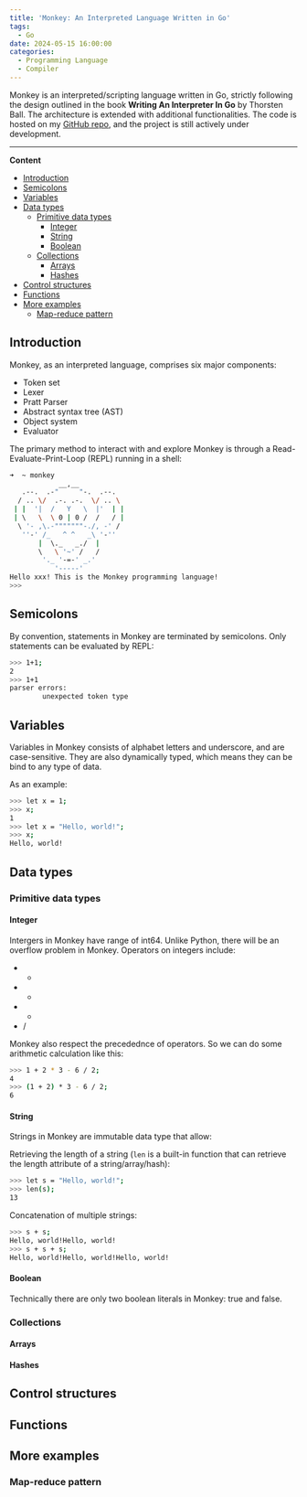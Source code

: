 ```yaml
---
title: 'Monkey: An Interpreted Language Written in Go'
tags:
  - Go
date: 2024-05-15 16:00:00
categories:
  - Programming Language
  - Compiler
---
```


Monkey is an interpreted/scripting language written in Go, strictly following the design outlined in the book **Writing An Interpreter In Go** by Thorsten Ball. The architecture is extended with additional functionalities. The code is hosted on my [GitHub repo](https://github.com/Aden-Q/monkey/tree/main), and the project is still actively under development.

---

**Content**
- [Introduction](#introduction)
- [Semicolons](#semicolons)
- [Variables](#variables)
- [Data types](#data-types)
  - [Primitive data types](#primitive-data-types)
    - [Integer](#integer)
    - [String](#string)
    - [Boolean](#boolean)
  - [Collections](#collections)
    - [Arrays](#arrays)
    - [Hashes](#hashes)
- [Control structures](#control-structures)
- [Functions](#functions)
- [More examples](#more-examples)
  - [Map-reduce pattern](#map-reduce-pattern)

## Introduction

Monkey, as an interpreted language, comprises six major components:

+ Token set
+ Lexer
+ Pratt Parser
+ Abstract syntax tree (AST)
+ Object system
+ Evaluator

The primary method to interact with and explore Monkey is through a Read-Evaluate-Print-Loop (REPL) running in a shell:

```bash
➜  ~ monkey
            __,__
   .--.  .-"     "-.  .--.
  / .. \/  .-. .-.  \/ .. \
 | |  '|  /   Y   \  |'  | |
 | \   \  \ 0 | 0 /  /   / |
  \ '- ,\.-"""""""-./, -' /
   ''-' /_   ^ ^   _\ '-''
       |  \._   _./  |
       \   \ '~' /   /
        '._ '-=-' _.'
           '-----'
Hello xxx! This is the Monkey programming language!
>>> 
```

## Semicolons

By convention, statements in Monkey are terminated by semicolons. Only statements can be evaluated by REPL:

```bash
>>> 1+1;  
2
>>> 1+1
parser errors:
        unexpected token type
```

## Variables

Variables in Monkey consists of alphabet letters and underscore, and are case-sensitive. They are also dynamically typed, which means they can be bind to any type of data.

As an example:

```bash
>>> let x = 1;
>>> x;
1
>>> let x = "Hello, world!";
>>> x;
Hello, world!
```

## Data types

### Primitive data types

#### Integer

Intergers in Monkey have range of int64. Unlike Python, there will be an overflow problem in Monkey. Operators on integers include:

+ +
+ -
+ *
+ /

Monkey also respect the precedednce of operators. So we can do some arithmetic calculation like this:

```bash
>>> 1 + 2 * 3 - 6 / 2;
4
>>> (1 + 2) * 3 - 6 / 2;
6
```

#### String

Strings in Monkey are immutable data type that allow:

Retrieving the length of a string (`len` is a built-in function that can retrieve the length attribute of a string/array/hash):

```bash
>>> let s = "Hello, world!";
>>> len(s);
13
```

Concatenation of multiple strings:

```bash
>>> s + s;
Hello, world!Hello, world!
>>> s + s + s;
Hello, world!Hello, world!Hello, world!
```

#### Boolean

Technically there are only two boolean literals in Monkey: true and false.

### Collections

#### Arrays

#### Hashes


## Control structures

## Functions

## More examples

### Map-reduce pattern
